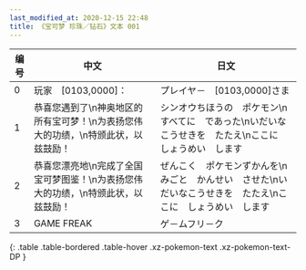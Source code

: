 ```yaml
---
last_modified_at: 2020-12-15 22:48
title: 《宝可梦 珍珠／钻石》文本 001
---
```

| 编号 | 中文 | 日文 |
| ---- | ---- | ---- |
| 0 | 玩家　[0103,0000]： | プレイヤ－　[0103,0000]さま |
| 1 | 恭喜您遇到了\n神奥地区的所有宝可梦！\n为表扬您伟大的功绩，\n特颁此状，以兹鼓励！ | シンオウちほうの　ポケモン\nすべてに　であった\nいだいなこうせきを　たたえ\nここに　しょうめい　します |
| 2 | 恭喜您漂亮地\n完成了全国宝可梦图鉴！\n为表扬您伟大的功绩，\n特颁此状，以兹鼓励！ | ぜんこく　ポケモンずかんを\nみごと　かんせい　させた\nいだいなこうせきを　たたえ\nここに　しょうめい　します |
| 3 | GAME FREAK | ゲ－ムフリ－ク |
{: .table .table-bordered .table-hover .xz-pokemon-text .xz-pokemon-text-DP }